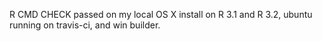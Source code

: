 R CMD CHECK passed on my local OS X install on R 3.1 and R 3.2, ubuntu running on travis-ci, and win builder.
